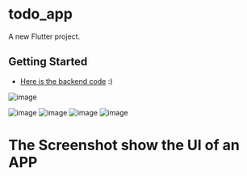 # todo_app

A new Flutter project.

## Getting Started

- [Here is the backend code](https://github.com/jay-isampelliwar/todo) :)


![image](https://user-images.githubusercontent.com/65752549/234765475-4439b4a5-d75c-4ff5-aa44-f3ada36e48d9.png)

![image](https://user-images.githubusercontent.com/65752549/234765490-2490b389-8ae2-4db2-b65f-104256d329b1.png)
![image](https://user-images.githubusercontent.com/65752549/234765551-8929d685-735a-4831-9e10-2b0b627a788f.png)
![image](https://user-images.githubusercontent.com/65752549/234765573-5e3b79f0-106c-4d05-b249-1fe3aa069497.png)
![image](https://user-images.githubusercontent.com/65752549/234765592-9ccd6629-8062-45e8-9ba6-95e0b36f6b72.png)


# The Screenshot show the UI of an APP
